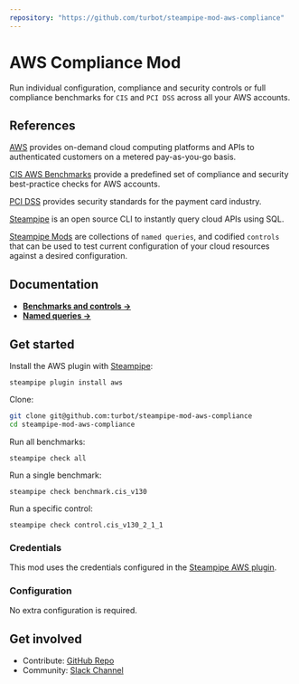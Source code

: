 ```yaml
---
repository: "https://github.com/turbot/steampipe-mod-aws-compliance"
---
```


# AWS Compliance Mod

Run individual configuration, compliance and security controls or full compliance benchmarks for `CIS` and `PCI DSS` across all your AWS accounts. 

## References
[AWS](https://aws.amazon.com/) provides on-demand cloud computing platforms and APIs to authenticated customers on a metered pay-as-you-go basis.

[CIS AWS Benchmarks](https://www.cisecurity.org/benchmark/amazon_web_services/) provide a predefined set of compliance and security best-practice checks for AWS accounts.

[PCI DSS](https://www.pcisecuritystandards.org) provides security standards for the payment card industry.

[Steampipe](https://steampipe.io) is an open source CLI to instantly query cloud APIs using SQL.

[Steampipe Mods](https://steampipe.io/docs/reference/mod-resources#mod) are collections of `named queries`, and codified `controls` that can be used to test current configuration of your cloud resources against a desired configuration.


## Documentation

- **[Benchmarks and controls →](https://hub.steampipe.io/mods/turbot/aws_compliance/controls)**
- **[Named queries →](https://hub.steampipe.io/mods/turbot/aws_compliance/queries)**

## Get started

Install the AWS plugin with [Steampipe](https://steampipe.io):
```shell
steampipe plugin install aws
```

Clone:
```sh
git clone git@github.com:turbot/steampipe-mod-aws-compliance
cd steampipe-mod-aws-compliance
```

Run all benchmarks:
```shell
steampipe check all
```

Run a single benchmark:
```shell
steampipe check benchmark.cis_v130
```

Run a specific control:
```shell
steampipe check control.cis_v130_2_1_1
```

### Credentials

This mod uses the credentials configured in the [Steampipe AWS plugin](https://hub.steampipe.io/plugins/turbot/aws).

### Configuration

No extra configuration is required.

## Get involved

* Contribute: [GitHub Repo](https://github.com/turbot/steampipe-mod-aws-compliance)
* Community: [Slack Channel](https://join.slack.com/t/steampipe/shared_invite/zt-oij778tv-lYyRTWOTMQYBVAbtPSWs3g)
